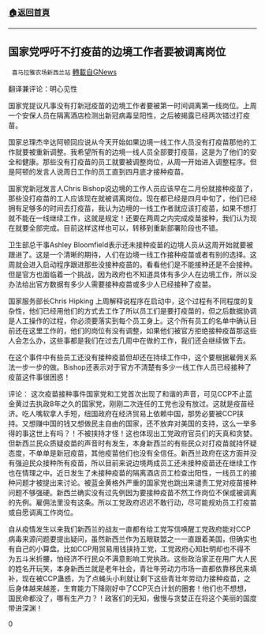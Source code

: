 ###  [:house:返回首頁](https://github.com/ourhimalayas/txt)
---

## 国家党呼吁不打疫苗的边境工作者要被调离岗位
` 喜马拉雅农场新西兰站` [轉載自GNews](https://gnews.org/zh-hans/1085734/)

翻译兼评论：明心见性

国家党提议凡事没有打新冠疫苗的边境工作者要被第一时间调离第一线岗位。上周一个安保人员在隔离酒店检测出新冠病毒呈阳性，之后被揭露已经两次错过打疫苗。

国家总理杰辛达阿顿回应说从今天开始如果边境一线工作人员没有打疫苗那他的工作就要被重新调整。我希望所有的边境一线人员全部要打疫苗，这是为了他们的安全和健康。那些没有打疫苗的员工就要被调整岗位，从周一开始进入调整程序。但是阿顿的发言人说周日工作的员工直到四月底才接种疫苗。

国家党新冠发言人Chris Bishop说边境的工作人员应该早在二月份就接种疫苗了，那些没打疫苗的工人应该现在就被调离岗位。现在都已经是四月中旬了，他们已经拥有足够多的时间去打疫苗，我认为边境的一线工作者就应该打疫苗，如果不想打就不能在一线继续工作，这就是规定！还要在两周之内完成疫苗接种，我们认为现在就要全部完成。目前这样这样也可以，转移到重新部署阶段也不错。

卫生部总干事Ashley Bloomfield表示还未接种疫苗的边境人员从这周开始就要被跟进了。这是一个清晰的期待，人们在边境一线工作接种疫苗或者有别的选择。这周就会进入启动程序跟进那些没接种疫苗的。看看他们是不能接种还是不会接种。但是官方也面临着一个挑战，因为政府也不知道具体有多少人在边境工作，所以没办法给出官方数据有多少人需要接种疫苗或多少人已经接种了疫苗。

国家服务部长Chris Hipking 上周解释说程序在启动中，这个过程有不同程度的复杂性，他们已经用他们的方式去工作了所以员工们是要打疫苗的，但之后数据协调是人工操作的过程，你必须要落实到每个员工身上。这个所有员工的名单中确认目前还在这里工作的，他们的岗位有没有调整，如果他们被官方拒绝接种疫苗那这些人会怎么办，这些事都是我们在过去几周中在做的工作，我们还会继续做下去。

在这个事件中有些员工还没有接种疫苗但却还在持续工作中，这个要根据雇佣关系法一步一步的做。Bishop还表示对于官方不清楚有多少一线工作人员已经接种了疫苗这件事很困惑！

评论： 这次疫苗接种事件国家党和工党首次出现了和谐的声音，可见CCP不止蓝金黄过去执政8年之久的国家党，刚刚二次连任的工党也没有放过。这就是疫苗经济。吃人嘴软拿人手短，纽国政府在经济贸易上依赖中国，那势必要被CCP挟持。又想赚中国的钱又想做民主自由的国家，还不放弃对美国的支持，这么一举多得的事这世上有吗？！不被挟持才怪！这也体现出工党政府官员们的天真和贪婪。但新西兰民众质疑疫苗的声音时有发生，本身新西兰的有些民众对打疫苗就持怀疑态度，不单单是新冠疫苗，其他疫苗他们也没有全信任。新西兰政府在这方面并没有强迫民众接种所有疫苗，所以目前来说边境两成员工还未接种疫苗还在继续工作也在情理之中。近日发生了未接种疫苗的隔离酒店员工检查出阳性，一线员工的接种问题才被提出来讨论。被蓝金黄格外严重的国家党也跳出来谴责工党对疫苗接种问题不够强硬。新西兰确实没有过先例因为要接种疫苗不然工作岗位不保或被调离的先例。雇佣法里没有这条。所以工党政府迟迟不敢行动，尽可能规劝员工打疫苗或自愿调离工作岗位。

自从疫情发生以来我们新西兰的战友一直都有给工党写信唤醒工党政府能对CCP病毒来源问题要提出疑问，虽然新西兰作为五眼联盟之一一直跟着美国，但确实也有自己的小算盘。比如CCP用贸易用钱挟持工党，工党政府心知肚明却也不得不为五斗米折腰，怕经济不行民众不满意影响工党执政。这些政治家正在用广大人民的姓名开玩笑，本身新西兰就是老年社会，青壮年劳动力市场一直都依靠移民来填补，现在被CCP蛊惑，为了点蝇头小利就让剩下这些青壮年劳动力接种疫苗，之后身体越来越差，生育能力下降刚好中了CCP灭白计划的圈套！他们也不想想，国民命都没了，哪有生产力？！政客们的无知，傲慢与贪婪正在将这个美丽的国度带进深渊！

0

